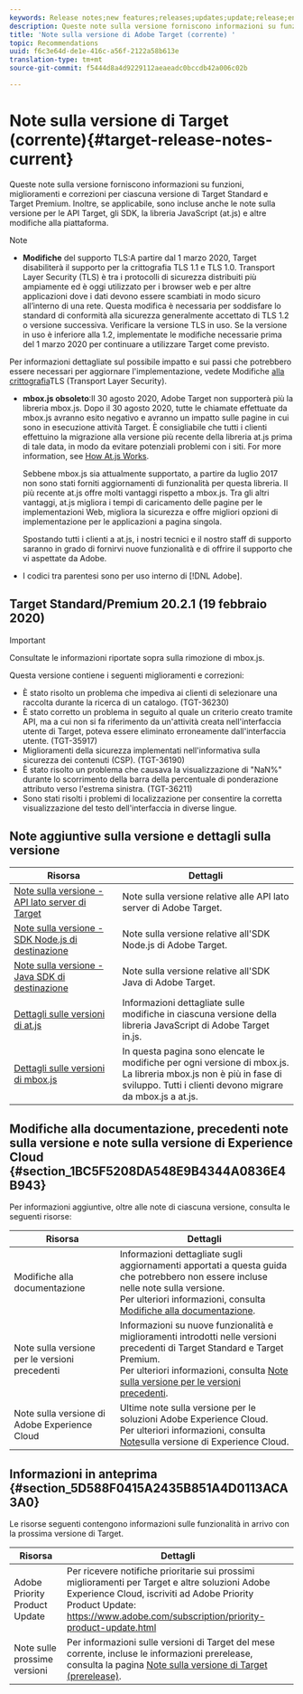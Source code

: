 ```yaml
---
keywords: Release notes;new features;releases;updates;update;release;enhancement;enhancements;fixes;bug fixes
description: Queste note sulla versione forniscono informazioni su funzioni, miglioramenti, correzioni e problemi noti per ciascuna versione di Adobe Target Standard e Target Premium.
title: 'Note sulla versione di Adobe Target (corrente) '
topic: Recommendations
uuid: f6c3e64d-de1e-416c-a56f-2122a58b613e
translation-type: tm+mt
source-git-commit: f5444d8a4d9229112aeaeadc0bccdb42a006c02b

---
```



# Note sulla versione di Target (corrente){#target-release-notes-current}

Queste note sulla versione forniscono informazioni su funzioni, miglioramenti e correzioni per ciascuna versione di Target Standard e Target Premium. Inoltre, se applicabile, sono incluse anche le note sulla versione per le API Target, gli SDK, la libreria JavaScript (at.js) e altre modifiche alla piattaforma.

>[!NOTE]
>
>* **Modifiche** del supporto TLS:A partire dal 1 marzo 2020, Target disabiliterà il supporto per la crittografia TLS 1.1 e TLS 1.0. Transport Layer Security (TLS) è tra i protocolli di sicurezza distribuiti più ampiamente ed è oggi utilizzato per i browser web e per altre applicazioni dove i dati devono essere scambiati in modo sicuro all’interno di una rete. Questa modifica è necessaria per soddisfare lo standard di conformità alla sicurezza generalmente accettato di TLS 1.2 o versione successiva. Verificare la versione TLS in uso. Se la versione in uso è inferiore alla 1.2, implementate le modifiche necessarie prima del 1 marzo 2020 per continuare a utilizzare Target come previsto.
   >
   >   
   Per informazioni dettagliate sul possibile impatto e sui passi che potrebbero essere necessari per aggiornare l&#39;implementazione, vedete Modifiche [alla crittografia](/help/c-implementing-target/c-considerations-before-you-implement-target/tls-transport-layer-security-encryption.md)TLS (Transport Layer Security).
   >
   >
* **mbox.js obsoleto**:Il 30 agosto 2020, Adobe Target non supporterà più la libreria mbox.js. Dopo il 30 agosto 2020, tutte le chiamate effettuate da mbox.js avranno esito negativo e avranno un impatto sulle pagine in cui sono in esecuzione attività Target. È consigliabile che tutti i clienti effettuino la migrazione alla versione più recente della libreria at.js prima di tale data, in modo da evitare potenziali problemi con i siti. For more information, see [How At.js Works](/help/c-implementing-target/c-implementing-target-for-client-side-web/c-how-atjs-works/how-atjs-works.md).
   >
   >   
   Sebbene mbox.js sia attualmente supportato, a partire da luglio 2017 non sono stati forniti aggiornamenti di funzionalità per questa libreria. Il più recente at.js offre molti vantaggi rispetto a mbox.js. Tra gli altri vantaggi, at.js migliora i tempi di caricamento delle pagine per le implementazioni Web, migliora la sicurezza e offre migliori opzioni di implementazione per le applicazioni a pagina singola.
   >
   >   
   Spostando tutti i clienti a at.js, i nostri tecnici e il nostro staff di supporto saranno in grado di fornirvi nuove funzionalità e di offrire il supporto che vi aspettate da Adobe.
   >
   >
* I codici tra parentesi sono per uso interno di [!DNL Adobe].


## Target Standard/Premium 20.2.1 (19 febbraio 2020)

>[!IMPORTANT]
>
>Consultate le informazioni riportate sopra sulla rimozione di mbox.js.

Questa versione contiene i seguenti miglioramenti e correzioni:

* È stato risolto un problema che impediva ai clienti di selezionare una raccolta durante la ricerca di un catalogo. (TGT-36230)
* È stato corretto un problema in seguito al quale un criterio creato tramite API, ma a cui non si fa riferimento da un&#39;attività creata nell&#39;interfaccia utente di Target, poteva essere eliminato erroneamente dall&#39;interfaccia utente. (TGT-35917)
* Miglioramenti della sicurezza implementati nell&#39;informativa sulla sicurezza dei contenuti (CSP). (TGT-36190)
* È stato risolto un problema che causava la visualizzazione di &quot;NaN%&quot; durante lo scorrimento della barra della percentuale di ponderazione attributo verso l&#39;estrema sinistra. (TGT-36211)
* Sono stati risolti i problemi di localizzazione per consentire la corretta visualizzazione del testo dell&#39;interfaccia in diverse lingue.

## Note aggiuntive sulla versione e dettagli sulla versione

| Risorsa | Dettagli |
|--- |--- |
| [Note sulla versione - API lato server di Target](/help/c-implementing-target/c-api-and-sdk-overview/releases-server-side.md) | Note sulla versione relative alle API lato server di Adobe Target. |
| [Note sulla versione - SDK Node.js di destinazione](/help/c-implementing-target/c-api-and-sdk-overview/releases-nodejs.md) | Note sulla versione relative all&#39;SDK Node.js di Adobe Target. |
| [Note sulla versione - Java SDK di destinazione](/help/c-implementing-target/c-api-and-sdk-overview/releases-target-java-sdk.md) | Note sulla versione relative all&#39;SDK Java di Adobe Target. |
| [Dettagli sulle versioni di at.js](/help/c-implementing-target/c-implementing-target-for-client-side-web/target-atjs-versions.md) | Informazioni dettagliate sulle modifiche in ciascuna versione della libreria JavaScript di Adobe Target in.js. |
| [Dettagli sulle versioni di mbox.js](/help/c-implementing-target/c-implementing-target-for-client-side-web/t-mbox-download/mboxjs-change-log.md) | In questa pagina sono elencate le modifiche per ogni versione di mbox.js.<br>La libreria mbox.js non è più in fase di sviluppo. Tutti i clienti devono migrare da mbox.js a at.js. |

## Modifiche alla documentazione, precedenti note sulla versione e note sulla versione di Experience Cloud {#section_1BC5F5208DA548E9B4344A0836E4B943}

Per informazioni aggiuntive, oltre alle note di ciascuna versione, consulta le seguenti risorse:

| Risorsa | Dettagli |
|--- |--- |
| Modifiche alla documentazione | Informazioni dettagliate sugli aggiornamenti apportati a questa guida che potrebbero non essere incluse nelle note sulla versione.<br>Per ulteriori informazioni, consulta [Modifiche alla documentazione](../r-release-notes/doc-change.md#reference_366123CF00994BACBBF9BBDF2C4D840C). |
| Note sulla versione per le versioni precedenti | Informazioni su nuove funzionalità e miglioramenti introdotti nelle versioni precedenti di Target Standard e Target Premium.<br>Per ulteriori informazioni, consulta [Note sulla versione per le versioni precedenti](../r-release-notes/release-notes-for-previous-releases.md). |
| Note sulla versione di Adobe Experience Cloud | Ultime note sulla versione per le soluzioni Adobe Experience Cloud.<br>Per ulteriori informazioni, consulta [Note](https://docs.adobe.com/content/help/en/release-notes/experience-cloud/current.html)sulla versione di Experience Cloud. |

## Informazioni in anteprima {#section_5D588F0415A2435B851A4D0113ACA3A0}

Le risorse seguenti contengono informazioni sulle funzionalità in arrivo con la prossima versione di Target.

| Risorsa | Dettagli |
|--- |--- |
| Adobe Priority Product Update | Per ricevere notifiche prioritarie sui prossimi miglioramenti per Target e altre soluzioni Adobe Experience Cloud, iscriviti ad Adobe Priority Product Update:<br>[](https://www.adobe.com/subscription/priority-product-update.html)https://www.adobe.com/subscription/priority-product-update.html |
| Note sulle prossime versioni | Per informazioni sulle versioni di Target del mese corrente, incluse le informazioni prerelease, consulta la pagina [Note sulla versione di Target (prerelease)](/help/r-release-notes/target-release-notes.md). |
